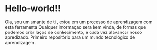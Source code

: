 # Hello-world!!
Ola, sou um amante de ti , estou em um processo de aprendizagem com esta ferramenta 
Qualquer informaçao sera bem vinda, de formas que podemos criar laços de conhecimento, e cada vez alavancar nosso apredizado.
Primeiro repositório para um mundo tecnológico de aprendizagem .
